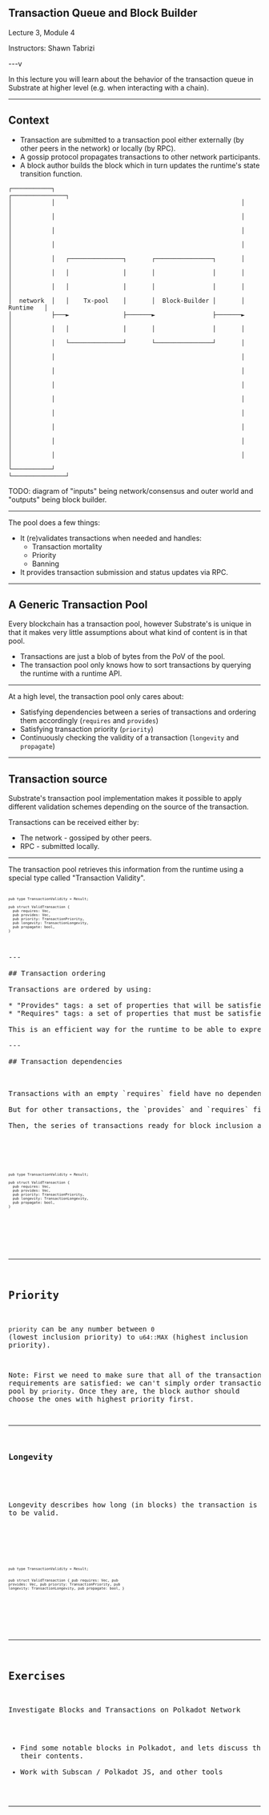 ## Transaction Queue and Block Builder

Lecture 3, Module 4

Instructors: Shawn Tabrizi

---v

In this lecture you will learn about the behavior of the transaction queue in Substrate at higher level (e.g. when interacting with a chain).

---

## Context

<div class="left">

- Transaction are submitted to a transaction pool either externally (by other peers in the network) or locally (by RPC).
- A gossip protocol propagates transactions to other network participants.
- A block author builds the block which in turn updates the runtime's state transition function.

</div>

<div class="right">

```
┌───────────┐                                                    ┌───────────────┐
│           │                                                    │               │
│           │                                                    │               │
│           │                                                    │               │
│           │                                                    │               │
│           │   ┌───────────────┐       ┌────────────────┐       │               │
│           │   │               │       │                │       │               │
│           │   │               │       │                │       │               │
│  network  │   │    Tx-pool    │       │  Block-Builder │       │     Runtime   │
│           ├───►               ├───────►                ├───────►               │
│           │   │               │       │                │       │               │
│           │   └───────────────┘       └────────────────┘       │               │
│           │                                                    │               │
│           │                                                    │               │
│           │                                                    │               │
│           │                                                    │               │
│           │                                                    │               │
│           │                                                    │               │
│           │                                                    │               │
│           │                                                    │               │
└───────────┘                                                    └───────────────┘
```

</div>

TODO: diagram of "inputs" being network/consensus and outer world and "outputs" being block builder.

---

The pool does a few things:

- It (re)validates transactions when needed and handles:
  - Transaction mortality
  - Priority
  - Banning
- It provides transaction submission and status updates via RPC.

---

## A Generic Transaction Pool

Every blockchain has a transaction pool, however Substrate's is unique in that it makes very little assumptions about what kind of content is in that pool.

- Transactions are just a blob of bytes from the PoV of the pool.
- The transaction pool only knows how to sort transactions by querying the runtime with a runtime API.

---

At a high level, the transaction pool only cares about:

- Satisfying dependencies between a series of transactions and ordering them accordingly (`requires` and `provides`)
- Satisfying transaction priority (`priority`)
- Continuously checking the validity of a transaction (`longevity` and `propagate`)

---

## Transaction source

Substrate's transaction pool implementation makes it possible to apply different validation schemes depending on the source of the transaction.

Transactions can be received either by:

- The network - gossiped by other peers.
- RPC - submitted locally.

---

The transaction pool retrieves this information from the runtime using a special type called "Transaction Validity".

<pre><code style="font-size: 0.5em !important" data-trim data-noescape data-line-numbers="1-9" class="rust">

pub type TransactionValidity = Result<ValidTransaction, TransactionValidityError>;

pub struct ValidTransaction {
  pub requires: Vec<TransactionTag>,
  pub provides: Vec<TransactionTag>,
  pub priority: TransactionPriority,
  pub longevity: TransactionLongevity,
  pub propagate: bool,
}

</prev></code>

---

## Transaction ordering 

Transactions are ordered by using:

* "Provides" tags: a set of properties that will be satisfied if the transaction is added to the block.
* "Requires" tags: a set of properties that must be satisfied before the transaction can be included in the block.

This is an efficient way for the runtime to be able to express dependencies between transactions.

---

## Transaction dependencies 

<div class="left">

Transactions with an empty `requires` field have no dependencies and can be added to the next block first.

But for other transactions, the `provides` and `requires` field will create a simple directed acyclic graph (DAG) to satisfy their dependencies.

Then, the series of transactions ready for block inclusion are ordered by `priority`.

</div>

<div class="right">
<pre><code style="font-size: 0.5em !important" data-trim data-noescape data-line-numbers="4-5|6|" class="rust">
pub type TransactionValidity = Result<ValidTransaction, TransactionValidityError>;

pub struct ValidTransaction {
  pub requires: Vec<TransactionTag>,
  pub provides: Vec<TransactionTag>,
  pub priority: TransactionPriority,
  pub longevity: TransactionLongevity,
  pub propagate: bool,
}

</pre></code>
</div>

---

## Priority

`priority` can be any number between `0` (lowest inclusion priority) to `u64::MAX` (highest inclusion priority).

Note: First we need to make sure that all of the transaction requirements are satisfied: we can't simply order transactions in the pool by `priority`.
Once they are, the block author should choose the ones with highest priority first.

---

### Longevity

<div class="left">

Longevity describes how long (in blocks) the transaction is expected to be valid.

</div>

<div class="right">
<pre><code style="font-size: 0.5em !important" data-trim data-noescape data-line-numbers="7" class="rust">
pub type TransactionValidity = Result<ValidTransaction, TransactionValidityError>;

pub struct ValidTransaction {
pub requires: Vec<TransactionTag>,
pub provides: Vec<TransactionTag>,
pub priority: TransactionPriority,
pub longevity: TransactionLongevity,
pub propagate: bool,
}

</pre></code>
</div>

---

## Exercises

Investigate Blocks and Transactions on Polkadot Network

- Find some notable blocks in Polkadot, and lets discuss them and their contents.
- Work with Subscan / Polkadot JS, and other tools

---
